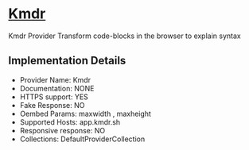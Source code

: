 # [Kmdr](https://kmdr.sh)

Kmdr Provider
Transform code-blocks in the browser to explain syntax

## Implementation Details

- Provider
Name: Kmdr
- Documentation: NONE
- HTTPS support: YES
- Fake Response: NO
- Oembed Params: maxwidth , maxheight
- Supported Hosts: app.kmdr.sh
- Responsive response: NO
- Collections: DefaultProviderCollection


